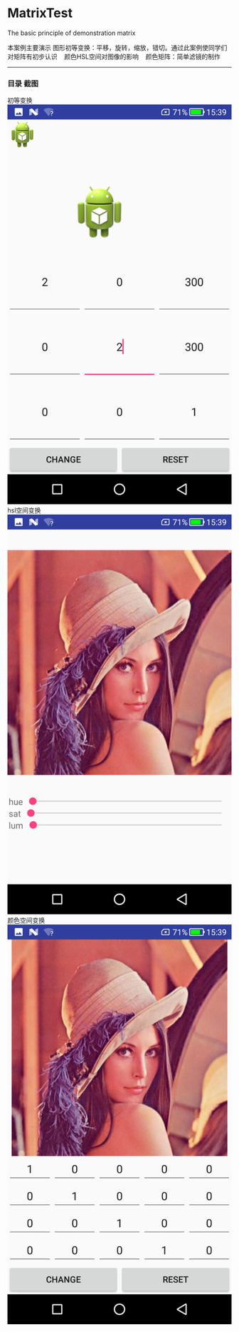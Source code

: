 # MatrixTest
The basic principle of demonstration matrix

本案例主要演示
    图形初等变换：平移，旋转，缩放，错切。通过此案例使同学们对矩阵有初步认识
    颜色HSL空间对图像的影响
    颜色矩阵：简单滤镜的制作
 
 ---

### 目录 截图
初等变换
![Image](images/Screenshot_image.png)
hsl空间变换
![Image](images/Screenshot_hsl.png)
颜色空间变换
![Image](images/Screenshot_color.png)

    
